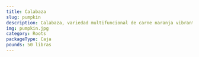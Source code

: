 ```yaml
---
title: Calabaza
slug: pumpkin
description: Calabaza, variedad multifuncional de carne naranja vibrante, sabor dulce y terroso. Clave en preparaciones saladas (sopas, guisos, asados) y dulces (pay, postres). Carga nutricional con vitamina A , antioxidantes y fibra dietética. Cultivada bajo protocolos de exportación, garantiza consistencia para procesamiento en purés, harinas o snacks.
img: pumpkin.jpg
category: Roots
packageType: Caja
pounds: 50 libras
---
```

